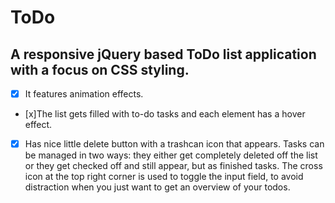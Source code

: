 # ToDo  
##  A responsive jQuery based ToDo list application with a focus on CSS styling.  
 - [x] It features animation effects.
 - [x]The list gets filled with to-do tasks and each element has a hover effect.
 - [x] Has nice little delete button with a trashcan icon that appears. Tasks can be managed in two ways: they either get completely deleted off the list or they get checked off and still appear, but as finished tasks. The cross icon at the top right corner is used to toggle the input field, to avoid distraction when you just want to get an overview of your todos.
